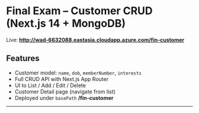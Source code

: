 # Final Exam – Customer CRUD (Next.js 14 + MongoDB)

Live: **http://wad-6632088.eastasia.cloudapp.azure.com/fin-customer**

## Features
- Customer model: `name`, `dob`, `memberNumber`, `interests`
- Full CRUD API with Next.js App Router
- UI to List / Add / Edit / Delete
- Customer Detail page (navigate from list)
- Deployed under `basePath` **/fin-customer**

---

